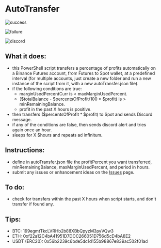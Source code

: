 # AutoTransfer

![success](https://i.imgur.com/RrG82RK.png)

![failure](https://i.imgur.com/7AtDANL.png)

![discord](https://i.imgur.com/GcAIelz.png)

## What it does:
- this PowerShell script transfers a percentage of profits automatically on a Binance Futures account, from Futures to Spot wallet, at a predefined interval (for multiple accounts, just create a new folder and run a new instance of the script from it, with a new autoTransfer.json file).
- if the following conditions are true:
  - marginUsedPercentCurr is < maxMarginUsedPercent.
  - ($totalBalance - $percentsOfProfit/100 * $profit) is > minRemainingBalance.
  - profit in the past X hours is positive.
- then transfers ($percentsOfProfit * $profit) to Spot and sends Discord message.
- if any of the conditions are false, then sends discord alert and tries again once an hour.
- sleeps for X $hours and repeats ad infinitum.

## Instructions:
- define in autoTransfer.json file the profitPercent you want transferred, minRemainingBalance, maxMarginUsedPercent, and period in hours.
- submit any issues or enhancement ideas on the [Issues](https://github.com/daisy613/autoTransfer/issues) page.

## To do:
- check for transfers within the past X hours when script starts, and don't transfer if found any.

## Tips:
- BTC:  199egmtTkcLVRHb2b88XBbQpyzM3pyVQw3
- ETH:  0xf22a12C4bA41951D7DCC266051D756d5cD4bA8E2
- USDT (ERC20): 0x56b2239c6bde5dc1d155b98867e839ac502f01ad
